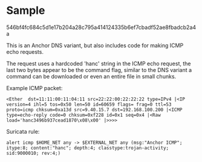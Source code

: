 # Sample
546bf4fc684c5d1e17b204a28c795a414124335b6ef7cbadf52ae8fbadcb2a4a

This is an Anchor DNS variant, but also includes code for making ICMP echo requests.

The request uses a hardcoded 'hanc' string  in the ICMP echo request, the last two bytes appear to be the command flag, similar to the DNS variant a command can be downloaded or even an entire file in small chunks.

Example ICMP packet:

```
<Ether  dst=11:11:00:11:04:11 src=22:22:00:22:22:22 type=IPv4 |<IP  version=4 ihl=5 tos=0x50 len=50 id=60659 flags= frag=0 ttl=53 proto=icmp chksum=0xa13d src=9.40.15.7 dst=192.168.100.200 |<ICMP  type=echo-reply code=0 chksum=0xf228 id=0x1 seq=0x4 |<Raw  load='hanc3496b937cead1870\x08\x00' |>>>>

```

Suricata rule:

```
alert icmp $HOME_NET any -> $EXTERNAL_NET any (msg:"Anchor ICMP"; itype:8; content:"hanc"; depth:4; classtype:trojan-activity; sid:9000010; rev:4;)
```



